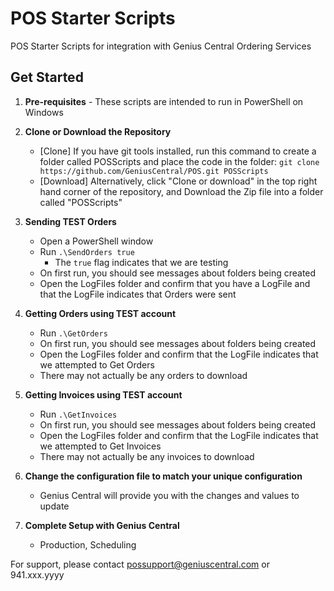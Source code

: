 # POS Starter Scripts
POS Starter Scripts for integration with Genius Central Ordering Services

## Get Started
1. **Pre-requisites** - These scripts are intended to run in PowerShell on Windows

2. **Clone or Download the Repository**
    * [Clone] If you have git tools installed, run this command to create a folder called POSScripts and place the code in the folder:
    `git clone https://github.com/GeniusCentral/POS.git POSScripts`
    * [Download] Alternatively, click "Clone or download" in the top right hand corner of the repository, and Download the Zip file into a folder called "POSScripts"

2. **Sending TEST Orders**
    * Open a PowerShell window
    * Run `.\SendOrders true`
        * The `true` flag indicates that we are testing
    * On first run, you should see messages about folders being created
    * Open the LogFiles folder and confirm that you have a LogFile and that the LogFile indicates that Orders were sent

3. **Getting Orders using TEST account**
    * Run `.\GetOrders`
    * On first run, you should see messages about folders being created
    * Open the LogFiles folder and confirm that the LogFile indicates that we attempted to Get Orders
    * There may not actually be any orders to download

4. **Getting Invoices using TEST account**
    * Run `.\GetInvoices`
    * On first run, you should see messages about folders being created
    * Open the LogFiles folder and confirm that the LogFile indicates that we attempted to Get Invoices
    * There may not actually be any invoices to download

5. **Change the configuration file to match your unique configuration**
    * Genius Central will provide you with the changes and values to update

6. **Complete Setup with Genius Central**
    * Production, Scheduling

For support, please contact possupport@geniuscentral.com or 941.xxx.yyyy


